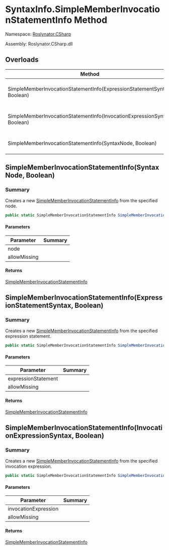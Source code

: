 # SyntaxInfo\.SimpleMemberInvocationStatementInfo Method

Namespace: [Roslynator.CSharp](../../README.md)

Assembly: Roslynator\.CSharp\.dll

## Overloads

| Method | Summary |
| ------ | ------- |
| SimpleMemberInvocationStatementInfo\(ExpressionStatementSyntax, Boolean\) | Creates a new [SimpleMemberInvocationStatementInfo](../../Syntax/SimpleMemberInvocationStatementInfo/README.md) from the specified expression statement\. |
| SimpleMemberInvocationStatementInfo\(InvocationExpressionSyntax, Boolean\) | Creates a new [SimpleMemberInvocationStatementInfo](../../Syntax/SimpleMemberInvocationStatementInfo/README.md) from the specified invocation expression\. |
| SimpleMemberInvocationStatementInfo\(SyntaxNode, Boolean\) | Creates a new [SimpleMemberInvocationStatementInfo](../../Syntax/SimpleMemberInvocationStatementInfo/README.md) from the specified node\. |

## SimpleMemberInvocationStatementInfo\(SyntaxNode, Boolean\)

### Summary

Creates a new [SimpleMemberInvocationStatementInfo](../../Syntax/SimpleMemberInvocationStatementInfo/README.md) from the specified node\.

```csharp
public static SimpleMemberInvocationStatementInfo SimpleMemberInvocationStatementInfo(SyntaxNode node, bool allowMissing = false)
```

#### Parameters

| Parameter | Summary |
| --------- | ------- |
| node | |
| allowMissing | |

#### Returns

[SimpleMemberInvocationStatementInfo](../../Syntax/SimpleMemberInvocationStatementInfo/README.md)


## SimpleMemberInvocationStatementInfo\(ExpressionStatementSyntax, Boolean\)

### Summary

Creates a new [SimpleMemberInvocationStatementInfo](../../Syntax/SimpleMemberInvocationStatementInfo/README.md) from the specified expression statement\.

```csharp
public static SimpleMemberInvocationStatementInfo SimpleMemberInvocationStatementInfo(ExpressionStatementSyntax expressionStatement, bool allowMissing = false)
```

#### Parameters

| Parameter | Summary |
| --------- | ------- |
| expressionStatement | |
| allowMissing | |

#### Returns

[SimpleMemberInvocationStatementInfo](../../Syntax/SimpleMemberInvocationStatementInfo/README.md)


## SimpleMemberInvocationStatementInfo\(InvocationExpressionSyntax, Boolean\)

### Summary

Creates a new [SimpleMemberInvocationStatementInfo](../../Syntax/SimpleMemberInvocationStatementInfo/README.md) from the specified invocation expression\.

```csharp
public static SimpleMemberInvocationStatementInfo SimpleMemberInvocationStatementInfo(InvocationExpressionSyntax invocationExpression, bool allowMissing = false)
```

#### Parameters

| Parameter | Summary |
| --------- | ------- |
| invocationExpression | |
| allowMissing | |

#### Returns

[SimpleMemberInvocationStatementInfo](../../Syntax/SimpleMemberInvocationStatementInfo/README.md)


